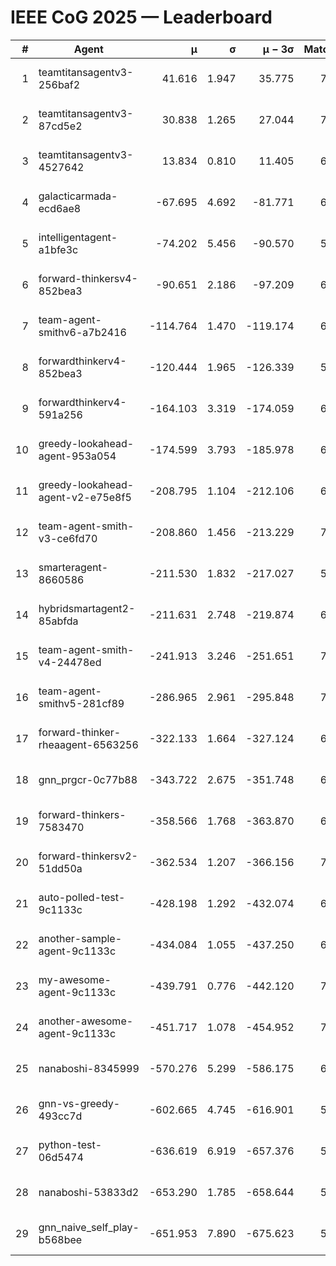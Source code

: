 # IEEE CoG 2025 — Leaderboard

| # | Agent | μ | σ | μ − 3σ | Matches | Updated |
|---:|---|---:|---:|---:|---:|---|
| 1 | teamtitansagentv3-256baf2 | 41.616 | 1.947 | 35.775 | 7086 | 2025-08-19 17:28 |
| 2 | teamtitansagentv3-87cd5e2 | 30.838 | 1.265 | 27.044 | 7192 | 2025-08-19 17:28 |
| 3 | teamtitansagentv3-4527642 | 13.834 | 0.810 | 11.405 | 6714 | 2025-08-19 17:28 |
| 4 | galacticarmada-ecd6ae8 | -67.695 | 4.692 | -81.771 | 6940 | 2025-08-19 17:28 |
| 5 | intelligentagent-a1bfe3c | -74.202 | 5.456 | -90.570 | 5701 | 2025-08-19 17:28 |
| 6 | forward-thinkersv4-852bea3 | -90.651 | 2.186 | -97.209 | 6146 | 2025-08-19 17:28 |
| 7 | team-agent-smithv6-a7b2416 | -114.764 | 1.470 | -119.174 | 6640 | 2025-08-19 17:28 |
| 8 | forwardthinkerv4-852bea3 | -120.444 | 1.965 | -126.339 | 5414 | 2025-08-19 17:28 |
| 9 | forwardthinkerv4-591a256 | -164.103 | 3.319 | -174.059 | 6224 | 2025-08-19 17:28 |
| 10 | greedy-lookahead-agent-953a054 | -174.599 | 3.793 | -185.978 | 6674 | 2025-08-19 17:28 |
| 11 | greedy-lookahead-agent-v2-e75e8f5 | -208.795 | 1.104 | -212.106 | 6974 | 2025-08-19 17:28 |
| 12 | team-agent-smith-v3-ce6fd70 | -208.860 | 1.456 | -213.229 | 7502 | 2025-08-19 17:28 |
| 13 | smarteragent-8660586 | -211.530 | 1.832 | -217.027 | 5815 | 2025-08-19 17:28 |
| 14 | hybridsmartagent2-85abfda | -211.631 | 2.748 | -219.874 | 6420 | 2025-08-19 17:28 |
| 15 | team-agent-smith-v4-24478ed | -241.913 | 3.246 | -251.651 | 7202 | 2025-08-19 17:28 |
| 16 | team-agent-smithv5-281cf89 | -286.965 | 2.961 | -295.848 | 7280 | 2025-08-19 17:28 |
| 17 | forward-thinker-rheaagent-6563256 | -322.133 | 1.664 | -327.124 | 6440 | 2025-08-19 17:28 |
| 18 | gnn_prgcr-0c77b88 | -343.722 | 2.675 | -351.748 | 6450 | 2025-08-19 17:28 |
| 19 | forward-thinkers-7583470 | -358.566 | 1.768 | -363.870 | 6240 | 2025-08-19 17:28 |
| 20 | forward-thinkersv2-51dd50a | -362.534 | 1.207 | -366.156 | 7180 | 2025-08-19 17:28 |
| 21 | auto-polled-test-9c1133c | -428.198 | 1.292 | -432.074 | 6500 | 2025-08-19 17:28 |
| 22 | another-sample-agent-9c1133c | -434.084 | 1.055 | -437.250 | 6760 | 2025-08-19 17:28 |
| 23 | my-awesome-agent-9c1133c | -439.791 | 0.776 | -442.120 | 7340 | 2025-08-19 17:28 |
| 24 | another-awesome-agent-9c1133c | -451.717 | 1.078 | -454.952 | 7460 | 2025-08-19 17:28 |
| 25 | nanaboshi-8345999 | -570.276 | 5.299 | -586.175 | 6040 | 2025-08-19 17:28 |
| 26 | gnn-vs-greedy-493cc7d | -602.665 | 4.745 | -616.901 | 5660 | 2025-08-19 17:28 |
| 27 | python-test-06d5474 | -636.619 | 6.919 | -657.376 | 5370 | 2025-08-19 17:28 |
| 28 | nanaboshi-53833d2 | -653.290 | 1.785 | -658.644 | 5100 | 2025-08-19 17:28 |
| 29 | gnn_naive_self_play-b568bee | -651.953 | 7.890 | -675.623 | 5700 | 2025-08-19 17:28 |
